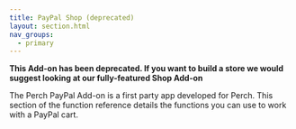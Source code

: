```yaml
---
title: PayPal Shop (deprecated)
layout: section.html
nav_groups:
  - primary
---
```


**This Add-on has been deprecated. If you want to build a store we would suggest looking at our fully-featured Shop Add-on**

The Perch PayPal Add-on is a first party app developed for Perch. This section of the function reference details the functions you can use to work with a PayPal cart.
